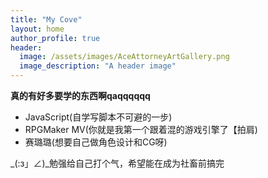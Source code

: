 ```yaml
---
title: "My Cove"
layout: home
author_profile: true
header:
  image: /assets/images/AceAttorneyArtGallery.png
  image_description: "A header image"
---
```


**真的有好多要学的东西啊qaqqqqqq**
* JavaScript(自学写脚本不可避的一步)
* RPGMaker MV(你就是我第一个跟着混的游戏引擎了【拍肩)
* 赛璐璐(想要自己做角色设计和CG呀)

\_(:з」∠)_勉强给自己打个气，希望能在成为社畜前搞完